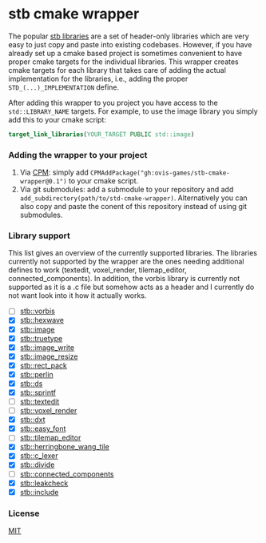 # stb cmake wrapper
The popular [stb libraries](https://github.com/nothings/stb) are a set of header-only libraries which are very easy to just copy and paste into existing codebases.
However, if you have already set up a cmake based project is sometimes convenient to have proper cmake targets for the individual libraries.
This wrapper creates cmake targets for each library that takes care of adding the actual implementation for the libraries, i.e., adding the proper `STD_(...)_IMPLEMENTATION` define.

After adding this wrapper to you project you have access to the `std::LIBRARY_NAME` targets.
For example, to use the image library you simply add this to your cmake script:
```cmake
target_link_libraries(YOUR_TARGET PUBLIC std::image)
```

### Adding the wrapper to your project
1. Via [CPM](https://github.com/cpm-cmake/CPM.cmake): simply add `CPMAddPackage("gh:ovis-games/stb-cmake-wrapper@0.1")` to your cmake script.
2. Via git submodules: add a submodule to your repository and add `add_subdirectory(path/to/std-cmake-wrapper)`. Alternatively you can also copy and paste the conent of this repository instead of using git submodules.

### Library support
This list gives an overview of the currently supported libraries.
The libraries currently not supported by the wrapper are the ones needing additional defines to work (textedit, voxel_render, tilemap_editor, connected_components).
In addition, the vorbis library is currently not supported as it is a .c file but somehow acts as a header and I currently do not want look into it how it actually works.

- [ ] [stb::vorbis](https://github.com/nothings/stb/blob/master/stb_vorbis.c)
- [x] [stb::hexwave](https://github.com/nothings/stb/blob/master/stb_hexwave.h)
- [x] [stb::image](https://github.com/nothings/stb/blob/master/stb_image.h)
- [x] [stb::truetype](https://github.com/nothings/stb/blob/master/stb_truetype.h)
- [x] [stb::image_write](https://github.com/nothings/stb/blob/master/stb_image_write.h)
- [x] [stb::image_resize](https://github.com/nothings/stb/blob/master/stb_image_resize.h)
- [x] [stb::rect_pack](https://github.com/nothings/stb/blob/master/stb_rect_pack.h)
- [x] [stb::perlin](https://github.com/nothings/stb/blob/master/stb_perlin.h)
- [x] [stb::ds](https://github.com/nothings/stb/blob/master/stb_ds.h)
- [x] [stb::sprintf](https://github.com/nothings/stb/blob/master/stb_sprintf.h)
- [ ] [stb::textedit](https://github.com/nothings/stb/blob/master/stb_textedit.h)
- [ ] [stb::voxel_render](https://github.com/nothings/stb/blob/master/stb_voxel_render.h)
- [x] [stb::dxt](https://github.com/nothings/stb/blob/master/stb_dxt.h)
- [x] [stb::easy_font](https://github.com/nothings/stb/blob/master/stb_easy_font.h)
- [ ] [stb::tilemap_editor](https://github.com/nothings/stb/blob/master/stb_tilemap_editor.h)
- [x] [stb::herringbone_wang_tile](https://github.com/nothings/stb/blob/master/stb_herringbone_wang_tile.h)
- [x] [stb::c_lexer](https://github.com/nothings/stb/blob/master/stb_c_lexer.h)
- [x] [stb::divide](https://github.com/nothings/stb/blob/master/stb_divide.h)
- [ ] [stb::connected_components](https://github.com/nothings/stb/blob/master/stb_connected_components.h)
- [x] [stb::leakcheck](https://github.com/nothings/stb/blob/master/stb_leakcheck.h)
- [x] [stb::include](https://github.com/nothings/stb/blob/master/stb_include.h)

### License
[MIT](LICENSE)
